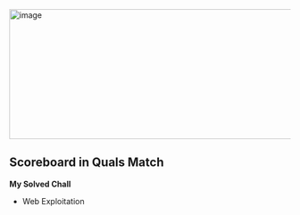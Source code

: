 <img width="1095" height="233" alt="image" src="https://github.com/user-attachments/assets/891c664c-3fc0-48d0-b486-49761780056e" />

## Scoreboard in Quals Match

**My Solved Chall**
- Web Exploitation
